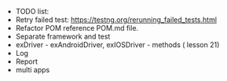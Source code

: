 - TODO list:
- Retry failed test: https://testng.org/rerunning_failed_tests.html
- Refactor POM reference POM.md file.
- Separate framework and test
- exDriver - exAndroidDriver, exIOSDriver - methods ( lesson 21)
- Log
- Report
- multi apps
